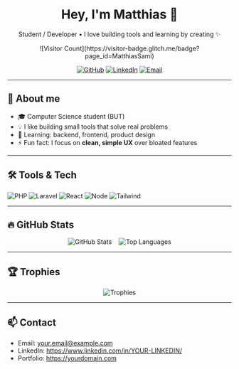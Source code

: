 <div align="center">

  <h1>Hey, I'm Matthias 👋</h1>
  <p>Student / Developer • I love building tools and learning by creating ✨</p>

  <p>
    ![Visitor Count](https://visitor-badge.glitch.me/badge?page_id=MatthiasSami)
  </p>

  <p>
    <a href="https://github.com/MatthiasSami"><img alt="GitHub" src="https://img.shields.io/badge/-GitHub-181717?style=flat-square&logo=github&link=https://github.com/MatthiasSami" /></a>
    <a href="https://www.linkedin.com/in/YOUR-LINKEDIN/"><img alt="LinkedIn" src="https://img.shields.io/badge/-LinkedIn-0A66C2?style=flat-square&logo=linkedin&link=https://www.linkedin.com/in/YOUR-LINKEDIN/" /></a>
    <a href="mailto:your.email@example.com"><img alt="Email" src="https://img.shields.io/badge/-Email-D14836?style=flat-square&logo=gmail&link=mailto:your.email@example.com" /></a>
  </p>

</div>

---

## 🔭 About me
- 🎓 Computer Science student (BUT)
- 💡 I like building small tools that solve real problems
- 🌱 Learning: backend, frontend, product design
- ⚡ Fun fact: I focus on **clean, simple UX** over bloated features

---

## 🛠️ Tools & Tech
<img alt="PHP" src="https://img.shields.io/badge/PHP-777BB4?style=flat-square&logo=php" /> 
<img alt="Laravel" src="https://img.shields.io/badge/Laravel-FF2D20?style=flat-square&logo=laravel" />
<img alt="React" src="https://img.shields.io/badge/React-61DAFB?style=flat-square&logo=react&logoColor=black" />
<img alt="Node" src="https://img.shields.io/badge/Node.js-43853D?style=flat-square&logo=node.js" />
<img alt="Tailwind" src="https://img.shields.io/badge/Tailwind-06B6D4?style=flat-square&logo=tailwindcss&logoColor=white" />

---

## 🔥 GitHub Stats

<div align="center">
  <!-- Stats -->
  <img src="https://github-readme-stats.vercel.app/api?username=MatthiasSami&show_icons=true&theme=dark&count_private=true" alt="GitHub Stats" />
  &nbsp;&nbsp;
  <!-- Top Languages -->
  <img src="https://github-readme-stats.vercel.app/api/top-langs/?username=MatthiasSami&layout=compact&theme=dark" alt="Top Languages" />
</div>

---

## 🏆 Trophies
<p align="center">
  <img src="https://github-profile-trophy.vercel.app/?username=MatthiasSami&theme=dark" alt="Trophies" />
</p>

---

## 📫 Contact
- Email: your.email@example.com  
- LinkedIn: https://www.linkedin.com/in/YOUR-LINKEDIN/  
- Portfolio: https://yourdomain.com
